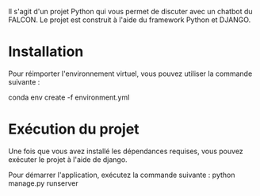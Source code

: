 Il s'agit d'un projet Python qui vous permet de discuter avec un chatbot du FALCON. Le projet est construit à l'aide du framework Python et DJANGO.


# Installation
Pour réimporter l'environnement virtuel, vous pouvez utiliser la commande suivante :

conda env create -f environment.yml

# Exécution du projet
Une fois que vous avez installé les dépendances requises, vous pouvez exécuter le projet à l'aide de django. 

Pour démarrer l'application, exécutez la commande suivante :
python manage.py runserver
